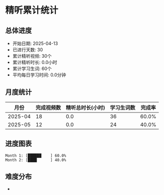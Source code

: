 # 精听累计统计

## 总体进度

- 开始日期: 2025-04-13
- 已进行天数: 30
- 累计精听视频: 30个
- 累计精听时长: 0.0小时
- 累计学习生词: 60个
- 平均每日学习时间: 0.0分钟

## 月度统计

| 月份 | 完成视频数 | 精听总时长(小时) | 学习生词数 | 完成率 |
|-----|-----------|----------------|----------|-------|
| 2025-04 | 18 | 0.0 | 36 | 60.0% |
| 2025-05 | 12 | 0.0 | 24 | 40.0% |

## 进度图表

```
Month 1: [██████    ] 60.0%
Month 2: [████      ] 40.0%
```

## 难度分布

- [简单/中等/困难]: 30 (100.0%)